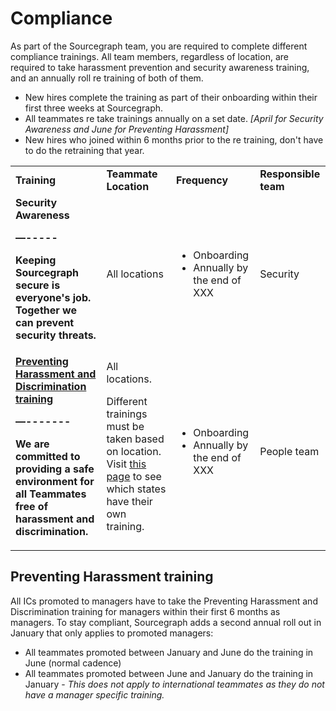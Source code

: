 # Compliance

As part of the Sourcegraph team, you are required to complete different compliance trainings. All team members, regardless of location, are required to take harassment prevention and security awareness training, and an annually roll re training of both of them.

- New hires complete the training as part of their onboarding within their first three weeks at Sourcegraph.
- All teammates re take trainings annually on a set date. _[April for Security Awareness and June for Preventing Harassment]_
- New hires who joined within 6 months prior to the re training, don't have to do the retraining that year.

<table>
  <tr>
   <td><strong>Training</strong>
   </td>
   <td><strong>Teammate Location</strong>
   </td>
   <td><strong>Frequency</strong>
   </td>
   <td><strong>Responsible team</strong>
   </td>
  </tr>
  <tr>
   <td><strong>Security Awareness<strong>
<p>
—-----
<p>
Keeping Sourcegraph secure is everyone's job. Together we can prevent security threats.
   </td>
   <td>All locations
   </td>
   <td>
<ul>

<li>Onboarding

<li>Annually by the end of XXX
</li>
</ul>
   </td>
   <td>Security
   </td>
  </tr>
  <tr>
   <td><strong><a href="preventing-harassment-and-discrimination.md">Preventing Harassment and Discrimination training</a><strong>
<p>
—-------
<p>
We are committed to providing a safe environment for all Teammates free of harassment and discrimination.
   </td>
   <td>All locations.
<p>
<p>
<p>
Different trainings must be taken based on location. Visit <a href="preventing-harassment-and-discrimination.md">this page</a> to see which states have their own training.
   </td>
   <td>
<ul>

<li>Onboarding

<li>Annually by the end of XXX
</li>
</ul>
   </td>
   <td>People team
   </td>
  </tr>
</table>

## Preventing Harassment training

All ICs promoted to managers have to take the Preventing Harassment and Discrimination training for managers within their first 6 months as managers. To stay compliant, Sourcegraph adds a second annual roll out in January that only applies to promoted managers:

- All teammates promoted between January and June do the training in June (normal cadence)
- All teammates promoted between June and January do the training in January - _This does not apply to international teammates as they do not have a manager specific training._
